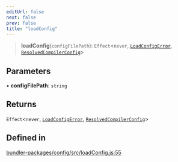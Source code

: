 ```yaml
---
editUrl: false
next: false
prev: false
title: "loadConfig"
---
```


> **loadConfig**(`configFilePath`): `Effect`\<`never`, [`LoadConfigError`](/reference/tevm/config/loadconfig/classes/loadconfigerror/), [`ResolvedCompilerConfig`](/reference/tevm/config/types/type-aliases/resolvedcompilerconfig/)\>

## Parameters

• **configFilePath**: `string`

## Returns

`Effect`\<`never`, [`LoadConfigError`](/reference/tevm/config/loadconfig/classes/loadconfigerror/), [`ResolvedCompilerConfig`](/reference/tevm/config/types/type-aliases/resolvedcompilerconfig/)\>

## Defined in

[bundler-packages/config/src/loadConfig.js:55](https://github.com/qbzzt/tevm-monorepo/blob/main/bundler-packages/config/src/loadConfig.js#L55)
